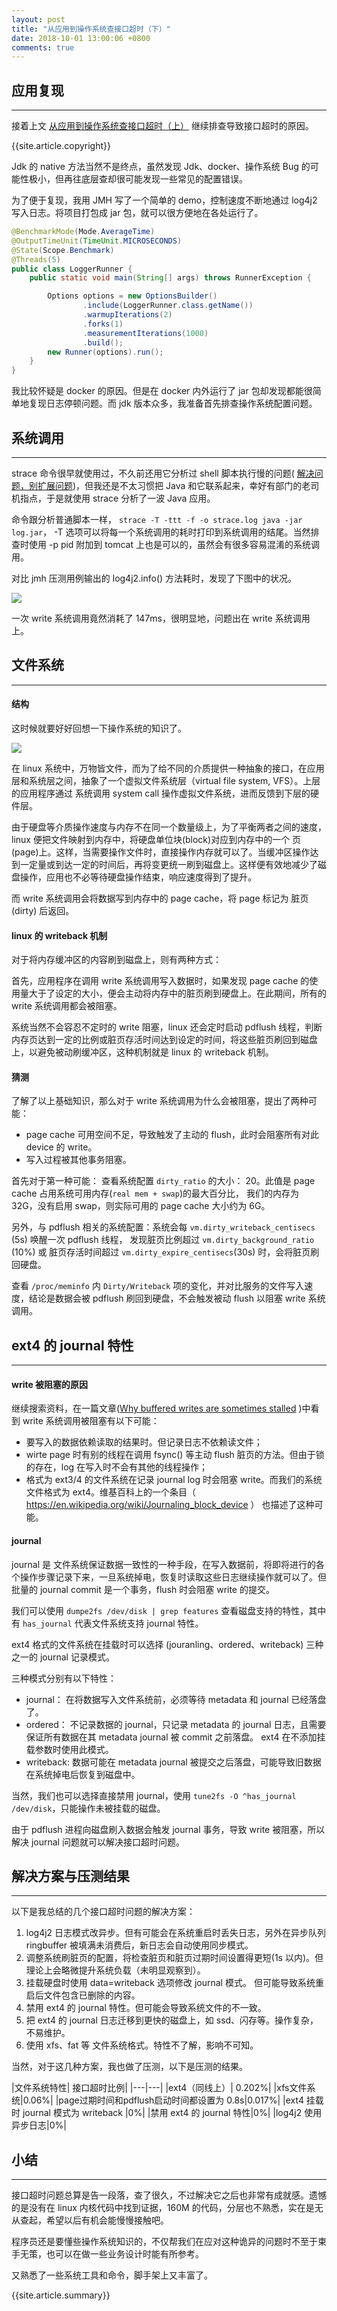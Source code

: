 ```yaml
---
layout: post
title: "从应用到操作系统查接口超时（下）"
date: 2018-10-01 13:00:06 +0800
comments: true
---
```


## 应用复现
---
接着上文 <a href="/2018/09/app_to_os_solve_api_timeout_1.html"> 从应用到操作系统查接口超时（上）</a> 继续排查导致接口超时的原因。

{{site.article.copyright}}

Jdk 的 native 方法当然不是终点，虽然发现 Jdk、docker、操作系统 Bug 的可能性极小，但再往底层查却很可能发现一些常见的配置错误。

为了便于复现，我用 JMH 写了一个简单的 demo，控制速度不断地通过 log4j2 写入日志。将项目打包成 jar 包，就可以很方便地在各处运行了。

```java
@BenchmarkMode(Mode.AverageTime)
@OutputTimeUnit(TimeUnit.MICROSECONDS)
@State(Scope.Benchmark)
@Threads(5)
public class LoggerRunner {
    public static void main(String[] args) throws RunnerException {

        Options options = new OptionsBuilder()
                .include(LoggerRunner.class.getName())
                .warmupIterations(2)
                .forks(1)
                .measurementIterations(1000)
                .build();
        new Runner(options).run();
    }
}
```

我比较怀疑是 docker 的原因。但是在 docker 内外运行了 jar 包却发现都能很简单地复现日志停顿问题。而 jdk 版本众多，我准备首先排查操作系统配置问题。

## 系统调用
---
strace 命令很早就使用过，不久前还用它分析过 shell 脚本执行慢的问题( <a href="/2018/09/avoid_expanding_problems.html">解决问题，别扩展问题</a>)，但我还是不太习惯把 Java 和它联系起来，幸好有部门的老司机指点，于是就使用 strace 分析了一波 Java 应用。

命令跟分析普通脚本一样， `strace -T -ttt -f -o strace.log java -jar log.jar`， -T 选项可以将每一个系统调用的耗时打印到系统调用的结尾。当然排查时使用 -p pid 附加到 tomcat 上也是可以的，虽然会有很多容易混淆的系统调用。

对比 jmh 压测用例输出的 log4j2.info() 方法耗时，发现了下图中的状况。

<img src="/images/2018/write_strace.png" >

一次 write 系统调用竟然消耗了 147ms，很明显地，问题出在 write 系统调用上。

## 文件系统
---
#### 结构
这时候就要好好回想一下操作系统的知识了。

<img src="/images/2018/linux_file_system.png" >

﻿在 linux 系统中，万物皆文件，而为了给不同的介质提供一种抽象的接口，在应用层和系统层之间，抽象了一个虚拟文件系统层（virtual file system, VFS）。上层的应用程序通过 系统调用 system call 操作虚拟文件系统，进而反馈到下层的硬件层。

由于硬盘等介质操作速度与内存不在同一个数量级上，为了平衡两者之间的速度，linux 便把文件映射到内存中，将硬盘单位块(block)对应到内存中的一个 页(page)上。这样，当需要操作文件时，直接操作内存就可以了。当缓冲区操作达到一定量或到达一定的时间后，再将变更统一刷到磁盘上。这样便有效地减少了磁盘操作，应用也不必等待硬盘操作结束，响应速度得到了提升。

而 write 系统调用会将数据写到内存中的 page cache，将 page 标记为 脏页(dirty) 后返回。
#### linux 的 writeback 机制
对于将内存缓冲区的内容刷到磁盘上，则有两种方式：

首先，应用程序在调用 write 系统调用写入数据时，如果发现 page cache 的使用量大于了设定的大小，便会主动将内存中的脏页刷到硬盘上。在此期间，所有的 write 系统调用都会被阻塞。

系统当然不会容忍不定时的 write 阻塞，linux 还会定时启动 pdflush 线程，判断内存页达到一定的比例或脏页存活时间达到设定的时间，将这些脏页刷回到磁盘上，以避免被动刷缓冲区，这种机制就是 linux 的 writeback 机制。

#### 猜测
了解了以上基础知识，那么对于 write 系统调用为什么会被阻塞，提出了两种可能：

- page cache 可用空间不足，导致触发了主动的 flush，此时会阻塞所有对此 device 的 write。
- 写入过程被其他事务阻塞。

首先对于第一种可能：
﻿查看系统配置 `dirty_ratio` 的大小： 20。此值是 page cache 占用系统可用内存(`real mem + swap`)的最大百分比， 我们的内存为 32G，没有启用 swap，则实际可用的 page cache 大小约为 6G。

另外，与 pdflush 相关的系统配置：系统会每 `vm.dirty_writeback_centisecs` (5s) 唤醒一次 pdflush 线程， 发现脏页比例超过 `vm.dirty_background_ratio` (10%) 或 脏页存活时间超过 `vm.dirty_expire_centisecs`(30s) 时，会将脏页刷回硬盘。

查看  `/proc/meminfo` 内 `Dirty/Writeback` 项的变化，并对比服务的文件写入速度，结论是数据会被 pdflush 刷回到硬盘，不会触发被动 flush 以阻塞 write 系统调用。

## ext4 的 journal 特性
---
#### write 被阻塞的原因
﻿继续搜索资料，在一篇文章([Why buffered writes are sometimes stalled](http://yoshinorimatsunobu.blogspot.com/2014/03/why-buffered-writes-are-sometimes.html) )中看到 write 系统调用被阻塞有以下可能：

- 要写入的数据依赖读取的结果时。但记录日志不依赖读文件；
-  wirte page 时有别的线程在调用 fsync() 等主动 flush 脏页的方法。但由于锁的存在，log 在写入时不会有其他的线程操作；
- 格式为  ext3/4  的文件系统在记录 journal log 时会阻塞 write。而我们的系统文件格式为 ext4。维基百科上的一个条目（ https://en.wikipedia.org/wiki/Journaling_block_device ） 也描述了这种可能。

#### journal
journal 是 文件系统保证数据一致性的一种手段，在写入数据前，将即将进行的各个操作步骤记录下来，一旦系统掉电，恢复时读取这些日志继续操作就可以了。但批量的 journal commit 是一个事务，flush 时会阻塞 write 的提交。

我们可以使用 `dumpe2fs /dev/disk | grep features` 查看磁盘支持的特性，其中有 `has_journal` 代表文件系统支持 journal 特性。

ext4 格式的文件系统在挂载时可以选择 (jouranling、ordered、writeback) 三种之一的 journal 记录模式。

三种模式分别有以下特性：

- journal： 在将数据写入文件系统前，必须等待 metadata 和 journal 已经落盘了。
- ordered： 不记录数据的 journal，只记录 metadata 的 journal 日志，且需要保证所有数据在其 metadata journal 被 commit 之前落盘。 ext4 在不添加挂载参数时使用此模式。
- writeback: 数据可能在 metadata journal 被提交之后落盘，可能导致旧数据在系统掉电后恢复到磁盘中。

当然，我们也可以选择直接禁用 journal，使用 `tune2fs -O ^has_journal /dev/disk`，只能操作未被挂载的磁盘。

由于 pdflush 进程向磁盘刷入数据会触发 journal 事务，导致 write 被阻塞，所以解决 journal 问题就可以解决接口超时问题。

## 解决方案与压测结果
---
以下是我总结的几个接口超时问题的解决方案：

1. log4j2 日志模式改异步。但有可能会在系统重启时丢失日志，另外在异步队列 ringbuffer 被填满未消费后，新日志会自动使用同步模式。
2. 调整系统刷脏页的配置，将检查脏页和脏页过期时间设置得更短(1s 以内)。但理论上会略微提升系统负载（未明显观察到）。
3. 挂载硬盘时使用 data=writeback 选项修改 journal 模式。 但可能导致系统重启后文件包含已删除的内容。
4. 禁用 ext4 的 journal 特性。但可能会导致系统文件的不一致。
5. 把 ext4 的 journal 日志迁移到更快的磁盘上，如 ssd、闪存等。操作复杂，不易维护。
6. 使用 xfs、fat 等 文件系统格式。特性不了解，影响不可知。

当然，对于这几种方案，我也做了压测，以下是压测的结果。

﻿|文件系统特性| 接口超时比例|
|---|---|
|ext4（同线上）| 0.202%|
|xfs文件系统|0.06%|
|page过期时间和pdflush启动时间都设置为 0.8s|0.017%|
|ext4 挂载时 journal 模式为 writeback |0%|
|禁用 ext4 的 journal 特性|0%|
|log4j2 使用异步日志|0%|

## 小结
---
接口超时问题总算是告一段落，查了很久，不过解决它之后也非常有成就感。遗憾的是没有在 linux 内核代码中找到证据，160M 的代码，分层也不熟悉，实在是无从查起，希望以后有机会能慢慢接触吧。

程序员还是要懂些操作系统知识的，不仅帮我们在应对这种诡异的问题时不至于束手无策，也可以在做一些业务设计时能有所参考。

又熟悉了一些系统工具和命令，脚手架上又丰富了。

{{site.article.summary}}